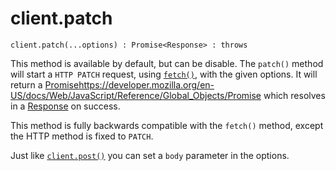 # client.patch

```
client.patch(...options) : Promise<Response> : throws
```

This method is available by default, but can be disable. The `patch()` method will start a `HTTP PATCH` request, using [`fetch()`](https://developer.mozilla.org/en-US/docs/Web/API/fetch), with the given options. It will return a [Promise]()https://developer.mozilla.org/en-US/docs/Web/JavaScript/Reference/Global_Objects/Promise which resolves in a [Response](../response/README.md) on success.

This method is fully backwards compatible with the `fetch()` method, except the HTTP method is fixed to `PATCH`.

Just like [`client.post()`](./post.md) you can set a `body` parameter in the options.
